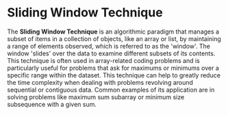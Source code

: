 # Sliding Window Technique

The **Sliding Window Technique** is an algorithmic paradigm that manages a subset of items in a collection of objects, like an array or list, by maintaining a range of elements observed, which is referred to as the 'window'. The window 'slides' over the data to examine different subsets of its contents. This technique is often used in array-related coding problems and is particularly useful for problems that ask for maximums or minimums over a specific range within the dataset. This technique can help to greatly reduce the time complexity when dealing with problems revolving around sequential or contiguous data. Common examples of its application are in solving problems like maximum sum subarray or minimum size subsequence with a given sum. 
